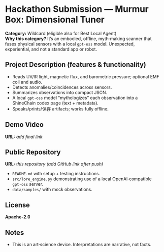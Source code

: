 # Hackathon Submission — Murmur Box: Dimensional Tuner

**Category:** Wildcard (eligible also for Best Local Agent)  
**Why this category?** It’s an embodied, offline, myth‑making scanner that fuses physical sensors with a local `gpt-oss` model. Unexpected, experiential, and not a standard app or robot.

## Project Description (features & functionality)
- Reads UV/IR light, magnetic flux, and barometric pressure; optional EMF coil and audio.  
- Detects anomalies/coincidences across sensors.  
- Summarizes observations into compact JSON.  
- A local `gpt-oss` model “mythologizes” each observation into a ShineChain codex page (text + metadata).  
- Speaks/prints/保存 artifacts; works fully offline.

## Demo Video
**URL:** _add final link_

## Public Repository
**URL:** _this repository (add GitHub link after push)_  
- `README.md` with setup + testing instructions.  
- `src/lore_engine.py` demonstrating use of a local OpenAI‑compatible `gpt-oss` server.  
- `data/samples/` with mock observations.

## License
**Apache‑2.0**

## Notes
- This is an art‑science device. Interpretations are narrative, not facts.
